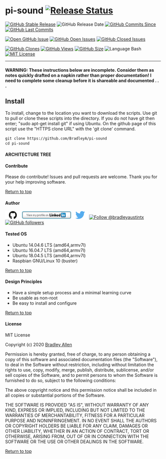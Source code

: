 # pi-sound   [![Release Status](https://img.shields.io/badge/Status_-Alpha-red.svg)](https://github.com/BradleyA/git-TEST-commit-automation/releases/tag/3.1.1)

[![GitHub Stable Release](https://img.shields.io/badge/Release-0.0-blue.svg)](https://github.com/BradleyA/pi-sound/releases/tag/0.0)
![GitHub Release Date](https://img.shields.io/github/release-date/BradleyA/pi-sound?color=blue)
[![GitHub Commits Since](https://img.shields.io/github/commits-since/BradleyA/pi-sound/0.0?color=orange)](https://github.com/BradleyA/pi-sound/commits/)
[![GitHub Last Commits](https://img.shields.io/github/last-commit/BradleyA/pi-sound.svg)](https://github.com/BradleyA/pi-sound/commits/)

[![Open GitHub Issue](https://img.shields.io/badge/Open-Incident-brightgreen.svg)](https://github.com/BradleyA/pi-sound/issues/new/choose)
[![GitHub Open Issues](https://img.shields.io/github/issues/BradleyA/pi-sound?color=purple)](https://github.com/BradleyA/pi-sound/issues?q=is%3Aopen+is%3Aissue)
[![GitHub Closed Issues](https://img.shields.io/github/issues-closed/BradleyA/pi-sound?color=purple)](https://github.com/BradleyA/pi-sound/issues?q=is%3Aclosed+is%3Aissue)

[<img alt="GitHub Clones" src="https://img.shields.io/static/v1?label=Clones&message=62&color=blueviolet">](https://github.com/BradleyA/pi-sound/blob/master/images/clone.table.md)
[<img alt="GitHub Views" src="https://img.shields.io/static/v1?label=Views&message=177&color=blueviolet">](https://github.com/BradleyA/pi-sound/blob/master/images/view.table.md)
[![GitHub Size](https://img.shields.io/github/repo-size/BradleyA/pi-sound.svg)](https://github.com/BradleyA/pi-sound/)
![Language Bash](https://img.shields.io/badge/%20Language-bash-blue.svg)
[![MIT License](http://img.shields.io/badge/License-MIT-blue.png)](LICENSE)

----
  
#### WARNING: These instructions below are incomplete. Consider them as notes quickly drafted on a napkin rather than proper documentation! I need to complete some cleanup before it is shareable and documented . . .

## Install
To install, change to the location you want to download the scripts. Use git to pull or clone these scripts into the directory. If you do not have git then enter; "sudo apt-get install git" if using Ubuntu. On the github page of this script use the "HTTPS clone URL" with the 'git clone' command.

    git clone https://github.com/BradleyA/pi-sound
    cd pi-sound

#### ARCHITECTURE TREE

#### Contribute
Please do contribute!  Issues and pull requests are welcome.  Thank you for your help improving software.

[Return to top](https://github.com/BradleyA/pi-sound#pi-sound---)

#### Author
[<img id="github" src="images/github.png" width="50" a="https://github.com/BradleyA/">](https://github.com/BradleyA/)    [<img src="images/linkedin.png" style="max-width:100%;" >](https://www.linkedin.com/in/bradleyhallen) [<img id="twitter" src="images/twitter.png" width="50" a="twitter.com/bradleyaustintx/">](https://twitter.com/bradleyaustintx/)       <a href="https://twitter.com/intent/follow?screen_name=bradleyaustintx"> <img src="https://img.shields.io/twitter/follow/bradleyaustintx.svg?label=Follow%20@bradleyaustintx" alt="Follow @bradleyaustintx" />    </a>          [![GitHub followers](https://img.shields.io/github/followers/BradleyA.svg?style=social&label=Follow&maxAge=2592000)](https://github.com/BradleyA?tab=followers)

#### Tested OS
 * Ubuntu 14.04.6 LTS (amd64,armv7l)
 * Ubuntu 16.04.7 LTS (amd64,armv7l)
 * Ubuntu 18.04.5 LTS (amd64,armv7l)
 * Raspbian GNU/Linux 10 (buster)

[Return to top](https://github.com/BradleyA/pi-sound#pi-sound---)

#### Design Principles
 * Have a simple setup process and a minimal learning curve
 * Be usable as non-root
 * Be easy to install and configure

[Return to top](https://github.com/BradleyA/pi-sound#pi-sound---)

#### License
MIT License

Copyright (c) 2020  [Bradley Allen](https://www.linkedin.com/in/bradleyhallen)

Permission is hereby granted, free of charge, to any person obtaining a copy of this software and associated documentation files (the "Software"), to deal in the Software without restriction, including without limitation the rights to use, copy, modify, merge, publish, distribute, sublicense, and/or sell copies of the Software, and to permit persons to whom the Software is furnished to do so, subject to the following conditions:

The above copyright notice and this permission notice shall be included in all copies or substantial portions of the Software.

THE SOFTWARE IS PROVIDED "AS IS", WITHOUT WARRANTY OF ANY KIND, EXPRESS OR IMPLIED, INCLUDING BUT NOT LIMITED TO THE WARRANTIES OF MERCHANTABILITY, FITNESS FOR A PARTICULAR PURPOSE AND NONINFRINGEMENT. IN NO EVENT SHALL THE AUTHORS OR COPYRIGHT HOLDERS BE LIABLE FOR ANY CLAIM, DAMAGES OR OTHER LIABILITY, WHETHER IN AN ACTION OF CONTRACT, TORT OR OTHERWISE, ARISING FROM, OUT OF OR IN CONNECTION WITH THE SOFTWARE OR THE USE OR OTHER DEALINGS IN THE SOFTWARE.

[Return to top](https://github.com/BradleyA/pi-sound#pi-sound---)
